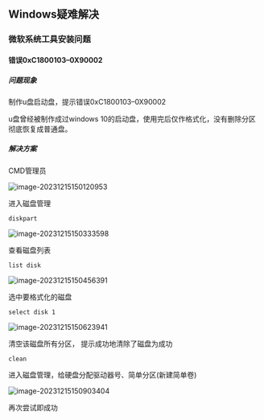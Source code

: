 ## Windows疑难解决

### 微软系统工具安装问题

#### 错误0xC1800103–0X90002

##### 问题现象

制作u盘启动盘，提示错误0xC1800103–0X90002

u盘曾经被制作成过windows 10的启动盘，使用完后仅作格式化，没有删除分区彻底恢复成普通盘。



##### 解决方案

CMD管理员

![image-20231215150120953](https://typora-picture-zhao.oss-cn-beijing.aliyuncs.com/Typora/image-20231215150120953.png)

进入磁盘管理

```shell
diskpart
```

![image-20231215150333598](https://typora-picture-zhao.oss-cn-beijing.aliyuncs.com/Typora/image-20231215150333598.png)

查看磁盘列表

```shell 
list disk
```

![image-20231215150456391](https://typora-picture-zhao.oss-cn-beijing.aliyuncs.com/Typora/image-20231215150456391.png)

选中要格式化的磁盘

```shell
select disk 1
```

![image-20231215150623941](https://typora-picture-zhao.oss-cn-beijing.aliyuncs.com/Typora/image-20231215150623941.png)

清空该磁盘所有分区， 提示成功地清除了磁盘为成功

```shell
clean
```

进入磁盘管理，给硬盘分配驱动器号、简单分区(新建简单卷)

![image-20231215150903404](https://typora-picture-zhao.oss-cn-beijing.aliyuncs.com/Typora/image-20231215150903404.png)

再次尝试即成功